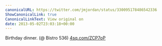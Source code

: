 ```yaml
---
canonicalURL: https://twitter.com/jmjordan/status/330095178486542336
ShowCanonicalLink: true
CanonicalLinkText: View original on
date: 2013-05-02T23:03:18+00:00
---
```

Birthday dinner. (@ Bistro 536) [4sq.com/ZCP7oP](http://4sq.com/ZCP7oP)